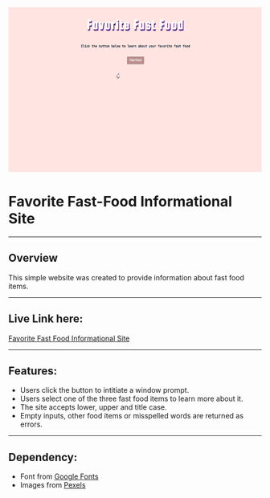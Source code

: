 <p align="center">
  <img src="Images/social-preview.gif" width="600px" height="328px">
</p>
<h1>Favorite Fast-Food Informational Site</h1>
<hr />
<h2>Overview</h2>
<p>This simple website was created to provide information about fast food items.</p> 
<hr />
<h2>Live Link here:</h2> 
<a href="https://th876.github.io/FavFast-Food/" target="_blank">Favorite Fast Food Informational Site</a>
<hr />
<h2>Features:</h2> 
<ul>
  <li>Users click the button to intitiate a window prompt.</li>
  <li>Users select one of the three fast food items to learn more about it.</li>
  <li>The site accepts lower, upper and title case.</li>
  <li>Empty inputs, other food items or misspelled words are returned as errors.</li>
</ul>
<hr />
<h2>Dependency:</h2>
<ul>
  <li>Font from <a href="https://fonts.google.com/">Google Fonts</a></li>
  <li>Images from <a href="https://www.pexels.com/">Pexels</a></li>
</ul>
